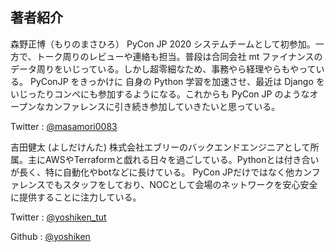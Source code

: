 ## 著者紹介

森野正博（もりのまさひろ）
PyCon JP 2020 システムチームとして初参加。一方で、トーク周りのレビューや連絡も担当。普段は合同会社 mt ファイナンスのデータ周りをいじっている。しかし超零細なため、事務やら経理やらもやっている。
PyConJP をきっかけに 自身の Python 学習を加速させ、最近は Django をいじったりコンペにも参加するようになる。これからも PyCon JP のようなオープンなカンファレンスに引き続き参加していきたいと思っている。

Twitter : [@masamori0083](https://twitter.com/0083Masa)

吉田健太 (よしだけんた)
株式会社エブリーのバックエンドエンジニアとして所属。主にAWSやTerraformと戯れる日々を過ごしている。Pythonとは付き合いが長く、特に自動化やbotなどに長けている。
PyCon JPだけではなく他カンファレンスでもスタッフをしており、NOCとして会場のネットワークを安心安全に提供することに注力している。

Twitter : [@yoshiken_tut](https://twitter.com/yoshiken_tut)

Github : [@yoshiken](https://github.com/yoshiken)